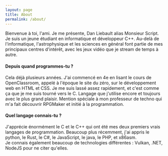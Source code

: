```yaml
---
layout: page
title: About
permalink: /about/
---
```


Bienvenue à toi, l'ami. Je me présente, Dan Liebault alias Monsieur Script. Je suis un jeune étudiant en informatique et développeur C++. Au-delà de l'informatique, l'astrophysique et les sciences en général font partie de mes principaux centres d'intérêt, avec les jeux vidéo que je stream de temps à autre.

#### Depuis quand programmes-tu ?

Cela déjà plusieurs années. J'ai commencé en 4e en lisant le cours de OpenClassroom, appelé à l'époque le site du zéro, sur le développement web en HTML et CSS. Je me suis lassé assez rapidement, et c'est comme ça que je me suis tourné vers le C. Langage que j'utilise encore et toujours avec le plus grand plaisir. 
Mention spéciale à mon professeur de techno qui m'a fait découvrir RPGMaker et initié à la programmation.

#### Quel langage connais-tu ?

J'apprécie énormément le C et le C++ qui ont été mes deux premiers vrais langages de programmation. Beaucoup plus récemment, j'ai appris le python, le Rust, le C#, le JavaScript, le java, le PHP, et x86asm.  
Je connais également beaucoup de technologies différentes : Vulkan, .NET, NodeJS pour ne citer qu'elles.